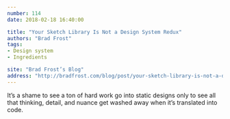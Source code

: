 ```yaml
---
number: 114
date: 2018-02-18 16:40:00

title: "Your Sketch Library Is Not a Design System Redux"
authors: "Brad Frost"
tags:
- Design system
- Ingredients

site: "Brad Frost’s Blog"
address: "http://bradfrost.com/blog/post/your-sketch-library-is-not-a-design-system-redux/"
---
```


It’s a shame to see a ton of hard work go into static designs only to see all that thinking, detail, and nuance get washed away when it’s translated into code.
